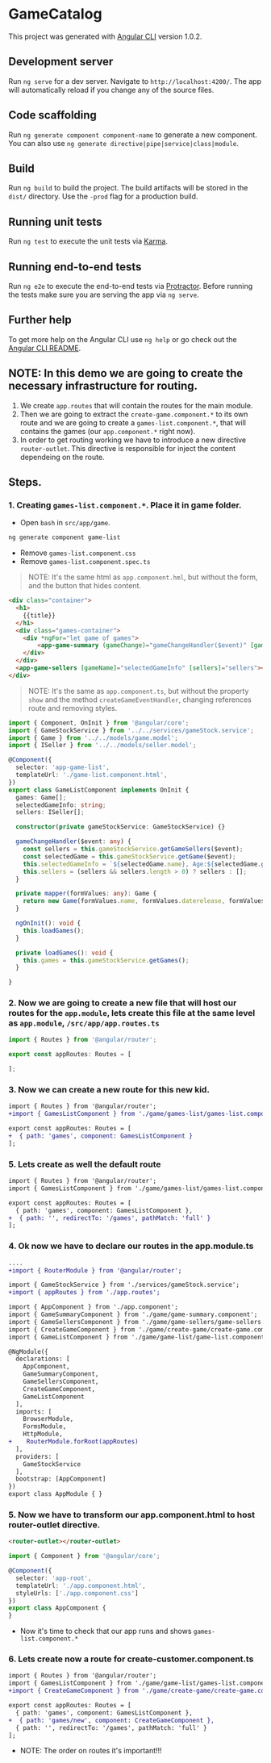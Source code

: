 # GameCatalog

This project was generated with [Angular CLI](https://github.com/angular/angular-cli) version 1.0.2.

## Development server

Run `ng serve` for a dev server. Navigate to `http://localhost:4200/`. The app will automatically reload if you change any of the source files.

## Code scaffolding

Run `ng generate component component-name` to generate a new component. You can also use `ng generate directive|pipe|service|class|module`.

## Build

Run `ng build` to build the project. The build artifacts will be stored in the `dist/` directory. Use the `-prod` flag for a production build.

## Running unit tests

Run `ng test` to execute the unit tests via [Karma](https://karma-runner.github.io).

## Running end-to-end tests

Run `ng e2e` to execute the end-to-end tests via [Protractor](http://www.protractortest.org/).
Before running the tests make sure you are serving the app via `ng serve`.

## Further help

To get more help on the Angular CLI use `ng help` or go check out the [Angular CLI README](https://github.com/angular/angular-cli/blob/master/README.md).

## NOTE: In this demo we are going to create the necessary infrastructure for routing.

1. We create `app.routes` that will contain the routes for the main module.
2. Then we are going to extract the `create-game.component.*` to its own route and we are going to create a  `games-list.component.*`, that will contains the games (our `app.component.*` right now).
3. In order to get routing working we have to introduce a new directive `router-outlet`. This directive is responsible for inject the content dependeing on the route.

## Steps.

### 1. Creating `games-list.component.*`. Place it in game folder.

* Open `bash` in `src/app/game`.

```bash
ng generate component game-list
```
* Remove `games-list.component.css`
* Remove `games-list.component.spec.ts`

>NOTE: It's the same html as `app.component.hml`, but without the form, and the button that hides content.
```html games-list.component.html
<div class="container">
  <h1>
    {{title}}
  </h1>
  <div class="games-container">
    <div *ngFor="let game of games">
        <app-game-summary (gameChange)="gameChangeHandler($event)" [game]=game></app-game-summary>
    </div>
  </div>
  <app-game-sellers [gameName]="selectedGameInfo" [sellers]="sellers"></app-game-sellers>
</div>

```
>NOTE: It's the same as `app.component.ts`, but without the property `show` and the method `createGameEventHandler`, changing references route and removing styles.

```typescript games-list.component.ts
import { Component, OnInit } from '@angular/core';
import { GameStockService } from '../../services/gameStock.service';
import { Game } from '../../models/game.model';
import { ISeller } from '../../models/seller.model';

@Component({
  selector: 'app-game-list',
  templateUrl: './game-list.component.html',
})
export class GameListComponent implements OnInit {
  games: Game[];
  selectedGameInfo: string;
  sellers: ISeller[];

  constructor(private gameStockService: GameStockService) {}

  gameChangeHandler($event: any) {
    const sellers = this.gameStockService.getGameSellers($event);
    const selectedGame = this.gameStockService.getGame($event);
    this.selectedGameInfo = `${selectedGame.name}, Age:${selectedGame.getYearsFromRelease()}`;
    this.sellers = (sellers && sellers.length > 0) ? sellers : [];
  }

  private mapper(formValues: any): Game {
    return new Game(formValues.name, formValues.daterelease, formValues.imageurl);
  }

  ngOnInit(): void {
    this.loadGames();
  }

  private loadGames(): void {
    this.games = this.gameStockService.getGames();
  }

}

```

### 2. Now we are going to create a new file that will host our routes for the `app.module`, lets create this file at the same level as `app.module`, `/src/app/app.routes.ts`

```typescript
import { Routes } from '@angular/router';

export const appRoutes: Routes = [

];
```

### 3. Now we can create a new route for this new kid.

```diff
import { Routes } from '@angular/router';
+import { GamesListComponent } from './game/games-list/games-list.component';

export const appRoutes: Routes = [
+  { path: 'games', component: GamesListComponent }
];
```

### 5. Lets create as well the default route

```diff
import { Routes } from '@angular/router';
import { GamesListComponent } from './game/games-list/games-list.component';

export const appRoutes: Routes = [
  { path: 'games', component: GamesListComponent },
+  { path: '', redirectTo: '/games', pathMatch: 'full' }
];

```
### 4. Ok now we have to declare our routes in the app.module.ts

```diff
....
+import { RouterModule } from '@angular/router';

import { GameStockService } from './services/gameStock.service';
+import { appRoutes } from './app.routes';

import { AppComponent } from './app.component';
import { GameSummaryComponent } from './game/game-summary.component';
import { GameSellersComponent } from './game/game-sellers/game-sellers.component';
import { CreateGameComponent } from './game/create-game/create-game.component';
import { GameListComponent } from './game/game-list/game-list.component';

@NgModule({
  declarations: [
    AppComponent,
    GameSummaryComponent,
    GameSellersComponent,
    CreateGameComponent,
    GameListComponent
  ],
  imports: [
    BrowserModule,
    FormsModule,
    HttpModule,
+    RouterModule.forRoot(appRoutes)
  ],
  providers: [
    GameStockService
  ],
  bootstrap: [AppComponent]
})
export class AppModule { }


```

### 5. Now we have to transform our app.component.html to host router-outlet directive.

```html
<router-outlet></router-outlet>
```

```typescript
import { Component } from '@angular/core';

@Component({
  selector: 'app-root',
  templateUrl: './app.component.html',
  styleUrls: ['./app.component.css']
})
export class AppComponent {
}
```

* Now it's time to check that our app runs and shows `games-list.component.*`

### 6. Lets create now a route for create-customer.component.ts

``` diff
import { Routes } from '@angular/router';
import { GamesListComponent } from './game/game-list/games-list.component';
+import { CreateGameComponent } from './game/create-game/create-game.component';

export const appRoutes: Routes = [
  { path: 'games', component: GamesListComponent },
+  { path: 'games/new', component: CreateGameComponent },
  { path: '', redirectTo: '/games', pathMatch: 'full' }
];
```
* NOTE: The order on routes it's important!!!
